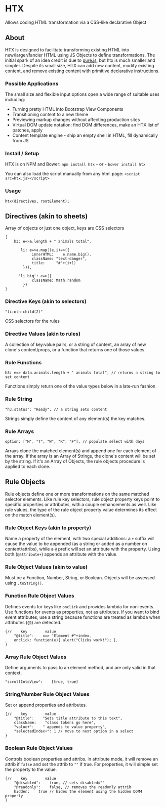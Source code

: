 # HTX


Allows coding HTML transformation via a CSS-like declarative Object


## About


HTX is designed to facilitate transforming existing HTML into new/larger/fancier HTML using JS Objects to define transformations. The initial spark of an idea credit is due to [pure.js](https://beebole.com/pure/), but htx is much smaller and simpler. Despite its small size, HTX can add new content, modify existing content, and remove existing content with primitive declarative instructions. 


### Possible Applications


The small size and flexible input options open a wide range of suitable uses including:


 * Turning pretty HTML into Bootstrap View Components
 * Transitioning content to a new theme
 * Previewing markup changes without affecting production sites
 * Virtual DOM update notation: find DOM differences, make an HTX list of patches, apply
 * Content template engine - ship an empty shell in HTML, fill dynamically from JS



### Install / Setup
HTX is on NPM and Bower:
 `npm install htx` - or - `bower install htx`

You can also load the script manually from any html page:
 `<script src=htx.js></script>`

### Usage
`htx(directives, rootElement);`


## Directives (akin to sheets)


Array of objects or just one object, keys are CSS selectors


```
{
    h3: e=>a.length + " animals total",

       li: e=>a.map((e,i)=>({
            innerHTML:    e.name.big(), 
            className: "text-danger",
            title:     "#"+(i+1)
        })),

      'li big': e=>({ 
            className: Math.random
        }) 
}

```

### Directive Keys (akin to selectors)


```
"li:nth-child(2)"

```

CSS selectors for the rules


### Directive Values (akin to rules)


A collection of key:value pairs, or a string of content, an array of new clone's content/props, or a function that returns one of those values.


### Rule Functions


```
h3: e=> data.animals.length + " animals total", // returns a string to set content

```

Functions simply return one of the value types below in a late-run fashion.


### Rule String


```
"h3.status": "Ready", // a string sets content

```

Strings simply define the content of any element(s) the key matches.


### Rule Arrays


```
option: ["M", "T", "W", "R", "F"], // populate select with days

```

Arrays clone the matched element(s) and append one for each element of the array. If the array is an Array of Strings, the clone's content will be set by the string. If it's an Array of Objects, the rule objects procedure is applied to each clone.


## Rule Objects


Rule objects define one or more transformations on the same matched selector elements. Like rule key selectors, rule object property keys point to specific properties or attributes, with a couple enhancements as well. Like rule values, the type of the rule object property value determines its effect on the match element(s).


### Rule Object Keys (akin to property)


Name a property of the element, with two special additions: a `+` suffix will cause the value to be appended (as a string or added as a number on content/attribs), while a `@` prefix will set an attribute with the property. Using both (`@attribute+`) appends an attribute with the value.


### Rule Object Values (akin to value)


Must be a Function, Number, String, or Boolean. Objects will be assessed using `.toString()`.


### Function Rule Object Values


Defines events for keys like `onclick` and provides lambda for non-events. Use functions for events as properties, not as attributes. If you want to bind event attributes, use a string because functions are treated as lambda when attributes (@) are detected.


```
{//    key        value    
    "@title":    x=> "Element #"+index,
    onclick: function(e){ alert("Clicks work!"); },
}

```

### Array Rule Object Values


Define arguments to pass to an element method, and are only valid in that context.


```
"scrollIntoView":    [true, true]

```

### String/Number Rule Object Values


Set or append properties and attributes.


```
{//    key        value    
    "@title":    "Sets title attribute to this text",
    className:    "class tokens go here",
    "value+":    " appends to value property",
    "selectedIndex+": 1 // move to next option in a select
}

```

### Boolean Rule Object Values


Controls boolean properties and attribs. In attribute mode, it will remove an attrib if `false` and set the attrib to `""` if true. For properties, it will simple set the property to the value.


```
{//    key        value    
    "@disabled":    true, // sets disabled=""
    "@readonly":    false, // removes the readonly attrib
    hidden:    true // hides the element using the hidden DOM4 property
}

```
